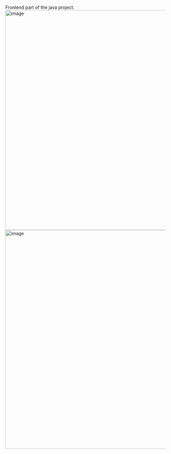 Frontend part of the java project.
<img width="980" height="690" alt="image" src="https://github.com/user-attachments/assets/4ecc6247-39bc-4698-b394-913719be9262" />
<img width="977" height="686" alt="image" src="https://github.com/user-attachments/assets/ab9e6b89-8335-44ab-a7ef-385fe0d6ad20" />


